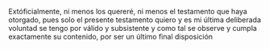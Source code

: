Extóficialmente, ni menos los quereré, ni menos el testamento que haya otorgado, pues solo el presente testamento quiero y es mi última deliberada voluntad se tengo por válido y subsistente y como tal se observe y cumpla exactamente su contenido, por ser un último final disposición